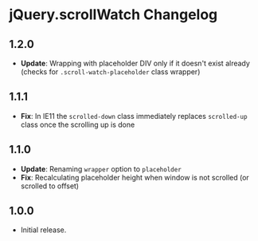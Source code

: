 # jQuery.scrollWatch Changelog

## 1.2.0

* **Update**: Wrapping with placeholder DIV only if it doesn't exist already (checks for `.scroll-watch-placeholder` class wrapper)


## 1.1.1

* **Fix**: In IE11 the `scrolled-down` class immediately replaces `scrolled-up` class once the scrolling up is done


## 1.1.0

* **Update**: Renaming `wrapper` option to `placeholder`
* **Fix**: Recalculating placeholder height when window is not scrolled (or scrolled to offset)


## 1.0.0

* Initial release.
